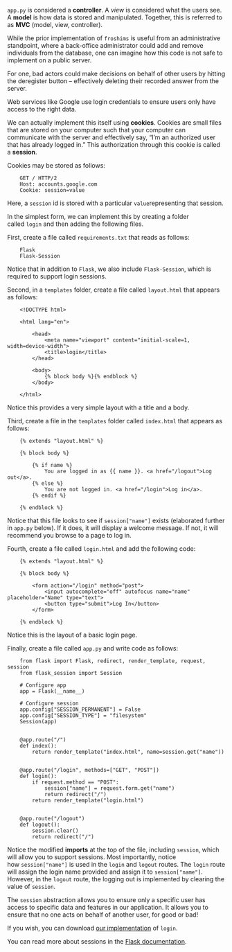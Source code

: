 `app.py` is considered a __controller__. A _view_ is considered what the users see. A __model__ is how data is stored and manipulated. Together, this is referred to as __MVC__ (model, view, controller).

While the prior implementation of `froshims` is useful from an administrative standpoint, where a back-office administrator could add and remove individuals from the database, one can imagine how this code is not safe to implement on a public server.

For one, bad actors could make decisions on behalf of other users by hitting the deregister button – effectively deleting their recorded answer from the server.

Web services like Google use login credentials to ensure users only have access to the right data.

We can actually implement this itself using __cookies__. Cookies are small files that are stored on your computer such that your computer can communicate with the server and effectively say, “I’m an authorized user that has already logged in.” This authorization through this cookie is called a __session__.

Cookies may be stored as follows:
```
    GET / HTTP/2
    Host: accounts.google.com
    Cookie: session=value
```

Here, a `session` id is stored with a particular `value`representing that session.

In the simplest form, we can implement this by creating a folder called `login` and then adding the following files.

First, create a file called `requirements.txt` that reads as follows:
```
    Flask
    Flask-Session
```

Notice that in addition to `Flask`, we also include `Flask-Session`, which is required to support login sessions.

Second, in a `templates` folder, create a file called `layout.html` that appears as follows:
```
    <!DOCTYPE html>
    
    <html lang="en">
    
        <head>
            <meta name="viewport" content="initial-scale=1, width=device-width">
            <title>login</title>
        </head>
    
        <body>
            {% block body %}{% endblock %}
        </body>
    
    </html>
```

Notice this provides a very simple layout with a title and a body.
  
Third, create a file in the `templates` folder called `index.html` that appears as follows:
```
    {% extends "layout.html" %}
    
    {% block body %}
    
        {% if name %}
            You are logged in as {{ name }}. <a href="/logout">Log out</a>.
        {% else %}
            You are not logged in. <a href="/login">Log in</a>.
        {% endif %}
    
    {% endblock %}
```

Notice that this file looks to see if `session["name"]` exists (elaborated further in `app.py` below). If it does, it will display a welcome message. If not, it will recommend you browse to a page to log in.

Fourth, create a file called `login.html` and add the following code:
```
    {% extends "layout.html" %}
    
    {% block body %}
    
        <form action="/login" method="post">
            <input autocomplete="off" autofocus name="name" placeholder="Name" type="text">
            <button type="submit">Log In</button>
        </form>
    
    {% endblock %}
```

Notice this is the layout of a basic login page.

Finally, create a file called `app.py` and write code as follows:
```
    from flask import Flask, redirect, render_template, request, session
    from flask_session import Session
    
    # Configure app
    app = Flask(__name__)
    
    # Configure session
    app.config["SESSION_PERMANENT"] = False
    app.config["SESSION_TYPE"] = "filesystem"
    Session(app)
    
    
    @app.route("/")
    def index():
        return render_template("index.html", name=session.get("name"))
    
    
    @app.route("/login", methods=["GET", "POST"])
    def login():
        if request.method == "POST":
            session["name"] = request.form.get("name")
            return redirect("/")
        return render_template("login.html")
    
    
    @app.route("/logout")
    def logout():
        session.clear()
        return redirect("/")
```

Notice the modified __imports__ at the top of the file, including `session`, which will allow you to support sessions. Most importantly, notice how `session["name"]` is used in the `login` and `logout` routes. The `login` route will assign the login name provided and assign it to `session["name"]`. However, in the `logout` route, the logging out is implemented by clearing the value of `session`.

The `session` abstraction allows you to ensure only a specific user has access to specific data and features in our application. It allows you to ensure that no one acts on behalf of another user, for good or bad!

If you wish, you can download [our implementation](https://cdn.cs50.net/2024/fall/lectures/9/src9/login/) of `login`.

You can read more about sessions in the [Flask documentation](https://flask.palletsprojects.com/en/stable/api/#flask.session).